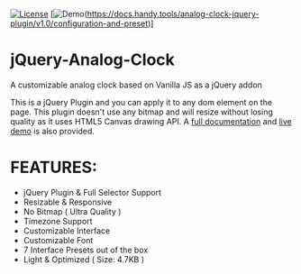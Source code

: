 [![License](https://img.shields.io/github/license/dexise/jQuery-Analog-Clock)](https://github.com/dexise/jQuery-Analog-Clock/blob/master/LICENSE)
[![Demo](https://img.shields.io/badge/Demo-Live-green)(https://docs.handy.tools/analog-clock-jquery-plugin/v1.0/configuration-and-preset)]

# jQuery-Analog-Clock
A customizable analog clock based on Vanilla JS as a jQuery addon

This is a jQuery Plugin and you can apply it to any dom element on the page.
This plugin doesn't use any bitmap and will resize without losing quality as it uses HTML5 Canvas drawing API.
A [full documentation](https://docs.handy.tools/analog-clock-jquery-plugin/v1.0/getting-started) and [live demo](https://docs.handy.tools/analog-clock-jquery-plugin/v1.0/configuration-and-preset) is also provided.

# FEATURES:
- jQuery Plugin & Full Selector Support
- Resizable & Responsive
- No Bitmap ( Ultra Quality )
- Timezone Support
- Customizable Interface
- Customizable Font
- 7 Interface Presets out of the box
- Light & Optimized ( Size: 4.7KB )
